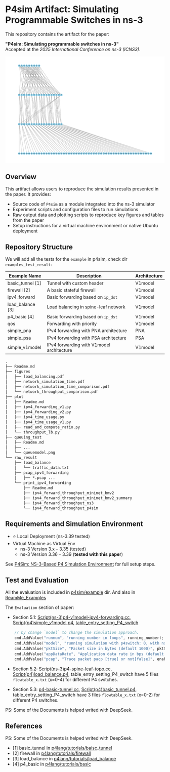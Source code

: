 # P4sim Artifact: Simulating Programmable Switches in ns-3

This repository contains the artifact for the paper:

**"P4sim: Simulating programmable switches in ns-3"**  
Accepted at the *2025 International Conference on ns-3 (ICNS3)*.  

![Large-Scale Network simulation with P4 switch](./examples_test_result/p4-fat-tree/Fattree_topo.png)


## Overview

This artifact allows users to reproduce the simulation results presented in the paper. It provides:

- Source code of `P4sim` as a module integrated into the ns-3 simulator
- Experiment scripts and configuration files to run simulations
- Raw output data and plotting scripts to reproduce key figures and tables from the paper
- Setup instructions for a virtual machine environment or native Ubuntu deployment

## Repository Structure

We will add all the tests for the `example` in p4sim, check dir `examples_test_result`:


| Example Name     | Description                                      | Architecture     |
|------------------|--------------------------------------------------|------------------|
| basic_tunnel [1] | Tunnel with custom header                        | V1model          |
| firewall [2]     | A basic stateful firewall                        | V1model          |
| ipv4_forward     | Basic forwarding based on `ip_dst`               | V1model          |
| load_balance [3] | Load balancing in spine-leaf network             | V1model          |
| p4_basic [4]     | Basic forwarding based on `ip_dst`               | V1model          |
| qos              | Forwarding with priority                         | V1model          |
| simple_pna       | IPv4 forwarding with PNA architecture            | PNA              |
| simple_psa       | IPv4 forwarding with PSA architecture            | PSA              |
| simple_v1model   | IPv4 forwarding with V1model architecture        | V1model          |


```
.
├── Readme.md
├── figures
│   ├── load_balancing.pdf
│   ├── network_simulation_time.pdf
│   ├── network_simulation_time_comparison.pdf
│   └── network_throughput_comparison.pdf
├── plot
│   ├── Readme.md
│   ├── ipv4_forwarding_v1.py
│   ├── ipv4_forwarding_v2.py
│   ├── ipv4_time_usage.py
│   ├── ipv4_time_usage_v1.py
│   ├── read_and_compute_ratio.py
│   └── throughput_lb.py
├── queuing_test
│   ├── Readme.md
│   ├── ...
│   └── queuemodel.png
└── raw_result
    ├── load_balance
    │   └── traffic_data.txt
    ├── pcap_ipv4_forwarding
    │   ├── *.pcap ...
    └── print_ipv4_forwarding
        ├── Readme.md
        ├── ipv4_forward_throughput_mininet_bmv2
        ├── ipv4_forward_throughput_mininet_bmv2_summary
        ├── ipv4_forward_throughput_ns3
        └── ipv4_forward_throughput_p4sim
```

## Requirements and Simulation Environment

- ⭐ Local Deployment (ns-3.39 tested)
- Virtual Machine as Virtual Env
    - ns-3 Version 3.x – 3.35 (tested)
    - ns-3 Version 3.36 – 3.39 (**tested with this paper**)

See [P4Sim: NS-3-Based P4 Simulation Environment](https://github.com/HapCommSys/p4sim/blob/main/doc/vm-env.md) for full setup steps.

## Test and Evaluation

All the evaluation is included in [p4sim/example](https://github.com/HapCommSys/p4sim/tree/main/examples) dir. And also in [ReamMe_Examples](https://github.com/HapCommSys/p4sim/blob/main/doc/examples.md)

The `Evaluation` section of paper:

- Section 5.1: [Script(ns-3)p4-v1model-ipv4-forwarding.cc](https://github.com/HapCommSys/p4sim/blob/main/examples/p4-v1model-ipv4-forwarding.cc), [Script(p4)simple_v1model.p4](https://github.com/HapCommSys/p4sim/tree/main/examples/p4src/simple_v1model), [table_entry_setting_P4_switch](https://github.com/HapCommSys/p4sim/blob/main/examples/p4src/simple_v1model/flowtable_0.txt)

```c++
    // by change `model` to change the simulation approach.
    cmd.AddValue("runnum", "running number in loops", running_number);
    cmd.AddValue("model", "running simulation with p4switch: 0, with ns-3 bridge: 1", model);
    cmd.AddValue("pktSize", "Packet size in bytes (default 1000)", pktSize);
    cmd.AddValue("appDataRate", "Application data rate in bps (default 1Mbps)", appDataRate);
    cmd.AddValue("pcap", "Trace packet pacp [true] or not[false]", enableTracePcap);
```

- Section 5.2: [Script(ns-3)p4-spine-leaf-topo.cc](https://github.com/HapCommSys/p4sim/blob/main/examples/p4-spine-leaf-topo.cc), [Script(p4)load_balance.p4](https://github.com/HapCommSys/p4sim/tree/main/examples/p4src/load_balance), table_entry_setting_P4_switch have 5 files `flowtable_x.txt` (x=0-4) for different P4 switches.

- Section 5.3: [p4-basic-tunnel.cc](https://github.com/HapCommSys/p4sim/blob/main/examples/p4-basic-tunnel.cc), [Script(p4)basic_tunnel.p4](https://github.com/HapCommSys/p4sim/tree/main/examples/p4src/basic_tunnel), table_entry_setting_P4_switch have 3 files `flowtable_x.txt` (x=0-2) for different P4 switches.



PS: Some of the Documents is helped writed with DeepSeek.

## References

PS: Some of the Documents is helped writed with DeepSeek.

- [1] basic_tunnel in [p4lang/tutorials/baisc_tunnel](https://github.com/p4lang/tutorials/tree/master/exercises/basic_tunnel)
- [2] firewall in [p4lang/tutorials/firewall](https://github.com/p4lang/tutorials/tree/master/exercises/firewall)
- [3] load_balance in [p4lang/tutorials/load_balance](https://github.com/p4lang/tutorials/tree/master/exercises/load_balance)
- [4] p4_basic in [p4lang/tutorials/basic](https://github.com/p4lang/tutorials/tree/master/exercises/basic)